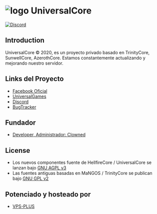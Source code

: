 # ![logo](https://github.com/ClownedDev/UniversalCore/blob/master/hellfire.png) UniversalCore
[![Discord](https://img.shields.io/discord/518115221735342096)](https://discord.gg/h5JGzyR)


## Introduction

UniversalCore © 2020, es un proyecto privado basado en TrinityCore, SunwellCore, AzerothCore. 
Estamos constantemente actualizando y mejorando nuestro servidor.

## Links del Proyecto

- [Facebook Oficial](https://www.facebook.com/UniversalGamesOficial/)
- [UniversalGames](https://www.universalgames-wow.com/)
- [Discord](https://discord.gg/h5JGzyR)
- [BugTracker](https://discord.gg/h5JGzyR)

## Fundador
- [Developer, Administrador: Clowned](https://www.facebook.com/terryseytu)

## License

- Los nuevos componentes fuente de HellfireCore / UniversalCore se lanzan bajo [GNU AGPL v3](https://github.com/ClownedDev/UniversalCore/blob/master/LICENSE-AGPL3)
- Las fuentes antiguas basadas en MaNGOS / TrinityCore se publican bajo [GNU GPL v2](https://github.com/ClownedDev/UniversalCore/blob/master/LICENSE-GPL2)

## Potenciado y hosteado por

- [VPS-PLUS](https://www.facebook.com/vpsplusboostgamers/)
